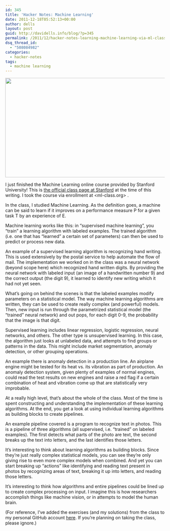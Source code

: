 ```yaml
---
id: 345
title: 'Hacker Notes: Machine Learning'
date: 2011-12-18T05:52:13+00:00
author: dells
layout: post
guid: http://davidells.info/blog/?p=345
permalink: /2011/12/hacker-notes-learning-machine-learning-via-ml-class-org/
dsq_thread_id:
  - "508084982"
categories:
  - hacker-notes
tags:
  - machine learning
---
```

[<img src="http://davidells.info/blog/wp-content/uploads/2011/12/skynet.jpg" alt="" title="skynet" width="610" height="315" class="aligncenter size-full wp-image-367" />](http://davidells.info/blog/wp-content/uploads/2011/12/skynet.jpg)

I just finished the Machine Learning online course provided by Stanford University! This is [the official class page at Stanford](http://cs229.stanford.edu/) at the time of this writing. I took the course via enrollment at <ml-class.org> .

In the class, I studied Machine Learning. As the definition goes, a machine can be said to learn if it improves on a performance measure P for a given task T by an experience of E.

Machine learning works like this: in &#8220;supervised machine learning&#8221;, you &#8220;train&#8221; a learning algorithm with labeled examples. The trained algorithm (i.e. one that has &#8220;learned&#8221; a certain set of parameters) can then be used to predict or process new data.

An example of a supervised learning algorithm is recognizing hand writing. This is used extensively by the postal service to help automate the flow of mail. The implementation we worked on in the class was a neural network (beyond scope here) which recognized hand written digits. By providing the neural network with labeled input (an image of a handwritten number 9) and the correct output (the digit 9), it learned to identify new writing which it had not yet seen. 

What&#8217;s going on behind the scenes is that the labeled examples modify parameters on a statistical model. The way machine learning algorithms are written, they can be used to create really complex (and powerful) models. Then, new input is run through the parametrized statistical model (the &#8220;trained&#8221; neural network) and out pops, for each digit 0-9, the probability that the image is that digit.

Supervised learning includes linear regression, logistic regression, neural networks, and others. The other type is unsupervised learning. In this case, the algorithm just looks at unlabeled data, and attempts to find groups or patterns in the data. This might include market segmentation, anomaly detection, or other grouping operations.

An example there is anomaly detection in a production line. An airplane engine might be tested for its heat vs. its vibration as part of production. An anomaly detection system, given plenty of examples of normal engines, could read the test results on new engines and raise a red flag if a certain combination of heat and vibration come up that are statistically very improbable.

At a really high level, that&#8217;s about the whole of the class. Most of the time is spent constructing and understanding the implementation of these learning algorithms. At the end, you get a look at using individual learning algorithms as building blocks to create pipelines. 

An example pipeline covered is a program to recognize text in photos. This is a pipeline of three algorithms (all supervised, i.e. &#8220;trained&#8221; on labeled examples). The first detects what parts of the photo are text, the second breaks up the text into letters, and the last identifies those letters. 

It&#8217;s interesting to think about learning algorithms as building blocks. Since they&#8217;re just really complex statistical models, you can see they&#8217;re only giving rise to even more complex models when combined. And yet you can start breaking up &#8220;actions&#8221; like identifying and reading text present in photos by recognizing areas of text, breaking it up into letters, and reading those letters.

It&#8217;s interesting to think how algorithms and entire pipelines could be lined up to create complex processing on input. I imagine this is how researchers accomplish things like machine vision, or in attempts to model the human brain.

(For reference, I&#8217;ve added the exercises (and my solutions) from the class to my personal GitHub account [here](https://github.com/davidells/ml-class). If you&#8217;re planning on taking the class, please ignore.)
